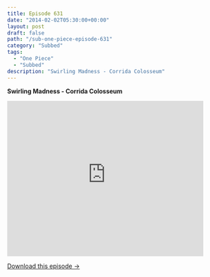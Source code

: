 ```yaml
---
title: Episode 631
date: "2014-02-02T05:30:00+00:00"
layout: post
draft: false
path: "/sub-one-piece-episode-631"
category: "Subbed"
tags:
  - "One Piece"
  - "Subbed"
description: "Swirling Madness - Corrida Colosseum"
---
```


**Swirling Madness - Corrida Colosseum**

<iframe width="640" height="360" src="https://www.rapidvideo.com/e/G6FRPFZ5ZJ" frameborder="0" marginwidth=0 marginheight=0 scrolling=no allowfullscreen style="max-width:90%;"></iframe>

<a href="http://ouo.io/qs/eCodkFEQ?s=https://www.rapidvideo.com/d/G6FRPFZ5ZJ" class="styled_a">Download this episode →</a>

